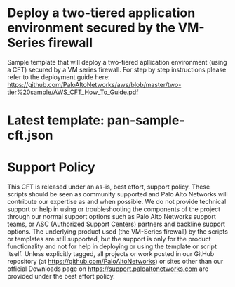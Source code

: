 # Deploy a two-tiered application environment secured by the VM-Series firewall

Sample template that will deploy a two-tiered apllication environment (using a CFT) secured by a VM series firewall.
For step by step instructions please refer to the deployment guide here:
https://github.com/PaloAltoNetworks/aws/blob/master/two-tier%20sample/AWS_CFT_How_To_Guide.pdf

# Latest template: pan-sample-cft.json

# Support Policy
This CFT is released under an as-is, best effort, support policy. These scripts should be seen as community supported and Palo Alto Networks will contribute our expertise as and when possible. We do not provide technical support or help in using or troubleshooting the components of the project through our normal support options such as Palo Alto Networks support teams, or ASC (Authorized Support Centers) partners and backline support options. The underlying product used (the VM-Series firewall) by the scripts or templates are still supported, but the support is only for the product functionality and not for help in deploying or using the template or script itself.
Unless explicitly tagged, all projects or work posted in our GitHub repository (at https://github.com/PaloAltoNetworks) or sites other than our official Downloads page on https://support.paloaltonetworks.com are provided under the best effort policy.
